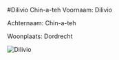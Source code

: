 #Dilivio Chin-a-teh
Voornaam: Dilivio


Achternaam: Chin-a-teh


Woonplaats: Dordrecht


![Dilivio](https://scontent-ams2-1.xx.fbcdn.net/hphotos-xtf1/v/t1.0-9/946761_996726813718343_714953677167872949_n.jpg?oh=3d13bb59d04c0572a949f9cd90e73975&oe=57318E94)